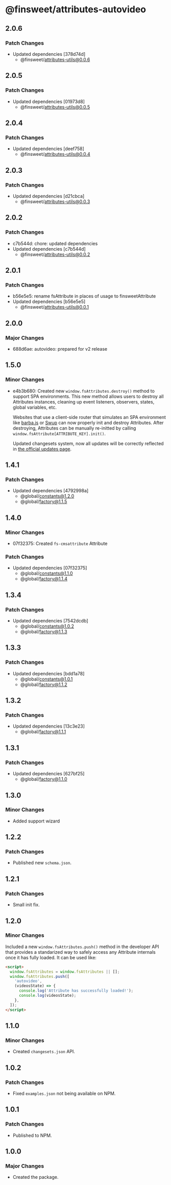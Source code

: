 # @finsweet/attributes-autovideo

## 2.0.6

### Patch Changes

- Updated dependencies [378d74d]
  - @finsweet/attributes-utils@0.0.6

## 2.0.5

### Patch Changes

- Updated dependencies [01973d8]
  - @finsweet/attributes-utils@0.0.5

## 2.0.4

### Patch Changes

- Updated dependencies [deef758]
  - @finsweet/attributes-utils@0.0.4

## 2.0.3

### Patch Changes

- Updated dependencies [d21cbca]
  - @finsweet/attributes-utils@0.0.3

## 2.0.2

### Patch Changes

- c7b544d: chore: updated dependencies
- Updated dependencies [c7b544d]
  - @finsweet/attributes-utils@0.0.2

## 2.0.1

### Patch Changes

- b56e5e5: rename fsAttribute in places of usage to finsweetAttribute
- Updated dependencies [b56e5e5]
  - @finsweet/attributes-utils@0.0.1

## 2.0.0

### Major Changes

- 688d6ae: autovideo: prepared for v2 release

## 1.5.0

### Minor Changes

- e4b3b680: Created new `window.fsAttributes.destroy()` method to support SPA environments.
  This new method allows users to destroy all Attributes instances, cleaning up event listeners, observers, states, global variables, etc.

  Websites that use a client-side router that simulates an SPA environment like [barba.js](https://barba.js.org/) or [Swup](https://swup.js.org/) can now properly init and destroy Attributes.
  After destroying, Attributes can be manually re-initted by calling `window.fsAttribute[ATTRIBUTE_KEY].init()`.

  Updated changesets system, now all updates will be correctly reflected in [the official updates page](https://www.finsweet.com/attributes/updates).

## 1.4.1

### Patch Changes

- Updated dependencies [4792998a]
  - @global/constants@1.2.0
  - @global/factory@1.1.5

## 1.4.0

### Minor Changes

- 07f32375: Created `fs-cmsattribute` Attribute

### Patch Changes

- Updated dependencies [07f32375]
  - @global/constants@1.1.0
  - @global/factory@1.1.4

## 1.3.4

### Patch Changes

- Updated dependencies [7542dcdb]
  - @global/constants@1.0.2
  - @global/factory@1.1.3

## 1.3.3

### Patch Changes

- Updated dependencies [bdd1a78]
  - @global/constants@1.0.1
  - @global/factory@1.1.2

## 1.3.2

### Patch Changes

- Updated dependencies [13c3e23]
  - @global/factory@1.1.1

## 1.3.1

### Patch Changes

- Updated dependencies [627bf25]
  - @global/factory@1.1.0

## 1.3.0

### Minor Changes

- Added support wizard

## 1.2.2

### Patch Changes

- Published new `schema.json`.

## 1.2.1

### Patch Changes

- Small init fix.

## 1.2.0

### Minor Changes

Included a new `window.fsAttributes.push()` method in the developer API that provides a standarized way to safely access any Attribute internals once it has fully loaded.
It can be used like:

```html
<script>
  window.fsAttributes = window.fsAttributes || [];
  window.fsAttributes.push([
    'autovideo',
    (videosState) => {
      console.log('Attribute has successfully loaded!');
      console.log(videosState);
    },
  ]);
</script>
```

## 1.1.0

### Minor Changes

- Created `changesets.json` API.

## 1.0.2

### Patch Changes

- Fixed `examples.json` not being available on NPM.

## 1.0.1

### Patch Changes

- Published to NPM.

## 1.0.0

### Major Changes

- Created the package.
